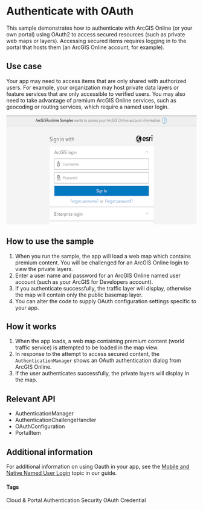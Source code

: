# Authenticate with OAuth

This sample demonstrates how to authenticate with ArcGIS Online (or your own portal) using OAuth2 to access secured resources (such as private web maps or layers). Accessing secured items requires logging in to the portal that hosts them (an ArcGIS Online account, for example).

## Use case

Your app may need to access items that are only shared with authorized users. For example, your organization may host private data layers or feature services that are only accessible to verified users. You may also need to take advantage of premium ArcGIS Online services, such as geocoding or routing services, which require a named user login.

![Authenticate with OAuth App](authenticate-with-oauth.png)

## How to use the sample

1. When you run the sample, the app will load a web map which contains premium content. You will be challenged for an ArcGIS Online login to view the private layers.
1. Enter a user name and password for an ArcGIS Online named user account (such as your ArcGIS for Developers account).
4. If you authenticate successfully, the traffic layer will display, otherwise the map will contain only the public basemap layer.
5. You can alter the code to supply OAuth configuration settings specific to your app.

## How it works

1. When the app loads, a web map containing premium content (world traffic service) is attempted to be loaded in the map view.
1. In response to the attempt to access secured content, the `AuthenticationManager` shows an OAuth authentication dialog from ArcGIS Online.
1. If the user authenticates successfully, the private layers will display in the map.

## Relevant API

 * AuthenticationManager
 * AuthenticationChallengeHandler
 * OAuthConfiguration
 * PortalItem
 
## Additional information

For additional information on using Oauth in your app, see the [Mobile and Native Named User Login](https://developers.arcgis.com/documentation/core-concepts/security-and-authentication/mobile-and-native-user-logins/) topic in our guide.

#### Tags
Cloud & Portal
Authentication
Security
OAuth
Credential
